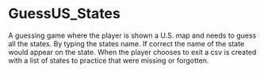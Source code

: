 # GuessUS_States
A guessing game where the player is shown a U.S. map and needs to guess all the states. By typing the states name. If correct the name of the state would appear on the state. When the player chooses to exit a csv is created with a list of states to practice that were missing or forgotten. 
